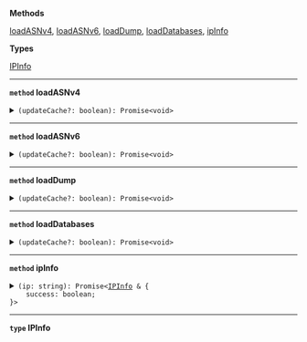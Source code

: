 





**Methods**

<a href="#loadasnv4">loadASNv4</a>, <a href="#loadasnv6">loadASNv6</a>, <a href="#loaddump">loadDump</a>, <a href="#loaddatabases">loadDatabases</a>, <a href="#ipinfo">ipInfo</a>






**Types**

<a href="#ipinfo">IPInfo</a>


<hr />

<strong id="loadasnv4"><code>method</code>  loadASNv4</strong>





<details>
<summary>
<code>(updateCache?: boolean): Promise&lt;void&gt;</code>
</summary><br />



<strong>Params</strong>

<table>
    <thead>
        <th align="left">Name</th>
        <th align="left">Type</th>
        <th align="center">Optional</th>
        <th align="left">Description</th>
    </thead>
    <tbody>
        <tr>
            <td>updateCache</td>
            <td><code>boolean</code></td>
            <td align="center">✓</td>
            <td></td>
        </tr>
    </tbody>
</table>

<strong>Returns</strong>: <code>Promise&lt;void&gt;</code> 

<br />
</details>






<hr />

<strong id="loadasnv6"><code>method</code>  loadASNv6</strong>





<details>
<summary>
<code>(updateCache?: boolean): Promise&lt;void&gt;</code>
</summary><br />



<strong>Params</strong>

<table>
    <thead>
        <th align="left">Name</th>
        <th align="left">Type</th>
        <th align="center">Optional</th>
        <th align="left">Description</th>
    </thead>
    <tbody>
        <tr>
            <td>updateCache</td>
            <td><code>boolean</code></td>
            <td align="center">✓</td>
            <td></td>
        </tr>
    </tbody>
</table>

<strong>Returns</strong>: <code>Promise&lt;void&gt;</code> 

<br />
</details>






<hr />

<strong id="loaddump"><code>method</code>  loadDump</strong>





<details>
<summary>
<code>(updateCache?: boolean): Promise&lt;void&gt;</code>
</summary><br />



<strong>Params</strong>

<table>
    <thead>
        <th align="left">Name</th>
        <th align="left">Type</th>
        <th align="center">Optional</th>
        <th align="left">Description</th>
    </thead>
    <tbody>
        <tr>
            <td>updateCache</td>
            <td><code>boolean</code></td>
            <td align="center">✓</td>
            <td></td>
        </tr>
    </tbody>
</table>

<strong>Returns</strong>: <code>Promise&lt;void&gt;</code> 

<br />
</details>






<hr />

<strong id="loaddatabases"><code>method</code>  loadDatabases</strong>





<details>
<summary>
<code>(updateCache?: boolean): Promise&lt;void&gt;</code>
</summary><br />



<strong>Params</strong>

<table>
    <thead>
        <th align="left">Name</th>
        <th align="left">Type</th>
        <th align="center">Optional</th>
        <th align="left">Description</th>
    </thead>
    <tbody>
        <tr>
            <td>updateCache</td>
            <td><code>boolean</code></td>
            <td align="center">✓</td>
            <td></td>
        </tr>
    </tbody>
</table>

<strong>Returns</strong>: <code>Promise&lt;void&gt;</code> 

<br />
</details>






<hr />

<strong id="ipinfo"><code>method</code>  ipInfo</strong>





<details>
<summary>
<code>(ip: string): Promise&lt;<a href="#ipinfo">IPInfo</a> & {
    success: boolean;
}&gt;</code>
</summary><br />



<strong>Params</strong>

<table>
    <thead>
        <th align="left">Name</th>
        <th align="left">Type</th>
        <th align="center">Optional</th>
        <th align="left">Description</th>
    </thead>
    <tbody>
        <tr>
            <td>ip</td>
            <td><code>string</code></td>
            <td align="center"></td>
            <td>IP address</td>
        </tr>
    </tbody>
</table>

<strong>Returns</strong>: <code>Promise&lt;<a href="#ipinfo">IPInfo</a> & {     success: boolean; }&gt;</code> IPInfo - When success is false, all values are filled with placeholders.

<br />
</details>






<hr />

<strong id="ipinfo"><code>type</code>  IPInfo</strong>





<pre></pre>


